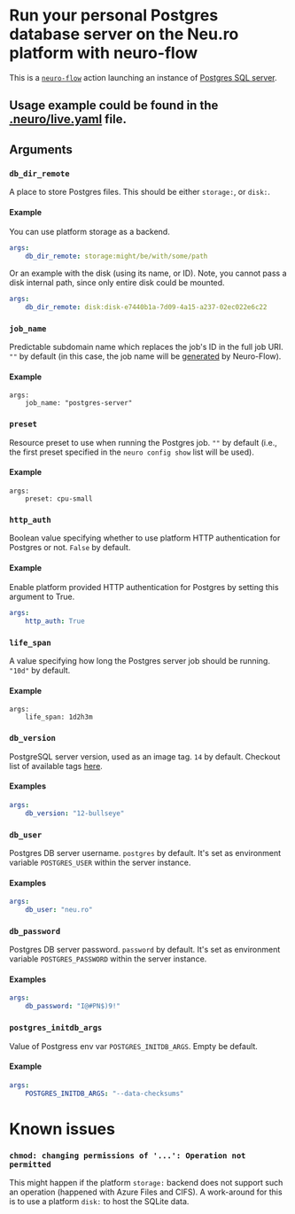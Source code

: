 # Run your personal Postgres database server on the Neu.ro platform with neuro-flow

This is a [`neuro-flow`](https://github.com/neuro-inc/neuro-flow) action launching an instance of [Postgres SQL server](https://hub.docker.com/_/postgres).

## Usage example could be found in the [.neuro/live.yaml](.neuro/live.yaml) file.

## Arguments

### `db_dir_remote`

A place to store Postgres files.
This should be either `storage:`, or `disk:`. 

#### Example

You can use platform storage as a backend.
```yaml
args:
	db_dir_remote: storage:might/be/with/some/path
```

Or an example with the disk (using its name, or ID).
Note, you cannot pass a disk internal path, since only entire disk could be mounted. 
```yaml
args:
    db_dir_remote: disk:disk-e7440b1a-7d09-4a15-a237-02ec022e6c22
```


### `job_name`

Predictable subdomain name which replaces the job's ID in the full job URI. `""` by default (in this case, the job name will be [generated](https://neu-ro.gitbook.io/neuro-flow/reference/live-workflow-syntax#jobs.less-than-job-id-greater-than.name) by Neuro-Flow).

#### Example

```
args:
	job_name: "postgres-server"
```

### `preset`

Resource preset to use when running the Postgres job. `""` by default (i.e., the first preset specified in the `neuro config show` list will be used).

#### Example

```
args:
    preset: cpu-small
```

### `http_auth`

Boolean value specifying whether to use platform HTTP authentication for Postgres or not. `False` by default.

#### Example

Enable platform provided HTTP authentication for Postgres by setting this argument to True.
```yaml
args:
    http_auth: True
```


### `life_span`

A value specifying how long the Postgres server job should be running. `"10d"` by default.

#### Example

```
args:
	life_span: 1d2h3m
```

### `db_version`

PostgreSQL server version, used as an image tag. `14` by default.
Checkout list of available tags [here](https://hub.docker.com/_/postgres?tab=tags).

#### Examples

```yaml
args:
    db_version: "12-bullseye"
```


### `db_user`

Postgres DB server username. `postgres` by default.
It's set as environment variable `POSTGRES_USER` within the server instance.

#### Examples

```yaml
args:
    db_user: "neu.ro"
```


### `db_password`

Postgres DB server password. `password` by default.
It's set as environment variable `POSTGRES_PASSWORD` within the server instance.

#### Examples

```yaml
args:
    db_password: "I@#PN$)9!"
```

### `postgres_initdb_args`

Value of Postgress env var `POSTGRES_INITDB_ARGS`. Empty be default.

#### Example

```yaml
args:
    POSTGRES_INITDB_ARGS: "--data-checksums"
```


# Known issues
### `chmod: changing permissions of '...': Operation not permitted`
This might happen if the platform `storage:` backend does not support such an operation (happened with Azure Files and CIFS).
A work-around for this is to use a platform `disk:` to host the SQLite data.
